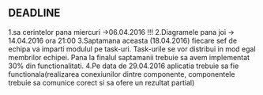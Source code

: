 <h2>DEADLINE</h2>
1.sa cerintelor pana miercuri ->06.04.2016 !!!
2.Diagramele pana joi -> 14.04.2016 ora 21:00
3.Saptamana aceasta (18.04.2016) fiecare sef de echipa va imparti modulul pe task-uri. Task-urile se vor distribui in mod egal membrilor echipei. Pana la finalul saptamanii trebuie sa avem implementat 30% din functionalitati.
4.Pe data de 29.04.2016 aplicatia trebuie sa fie functionala(realizarea conexiunilor dintre componente, componentele trebuie sa comunice corect si sa ofere un rezultat partial)
